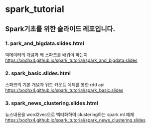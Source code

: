 # spark_tutorial

## Spark기초를 위한 슬라이드 레포입니다.
### 1. park_and_bigdata.slides.html
빅데이터의 개념과 왜 스파크를 배워야 하는지  
https://xodhx4.github.io/spark_tutorial/spark_and_bigdata.slides
### 2. spark_basic.slides.html
스파크의 기본 개념과 워드 카운트 예제를 통한 rdd api  
https://xodhx4.github.io/spark_tutorial/spark_basic.slides
### 3. spark_news_clustering.slides.html
뉴스내용을 word2vec으로 벡터화하여 clustering하는 spark ml 예제  
https://xodhx4.github.io/spark_tutorial/spark_news_clustering.slides
